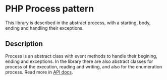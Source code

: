 # PHP Process pattern

This library is described in the abstract process, with a starting, body, ending and handling their exceptions.

## Description

Process is an abstract class with event methods to handle their begining, ending and exceptions. In the library there are also abstract classes for process of the execution, reading and writing, and also for the enumeration process. Read more in [API docs](https://gleb-mihalkov.github.io/php-process-api/).
